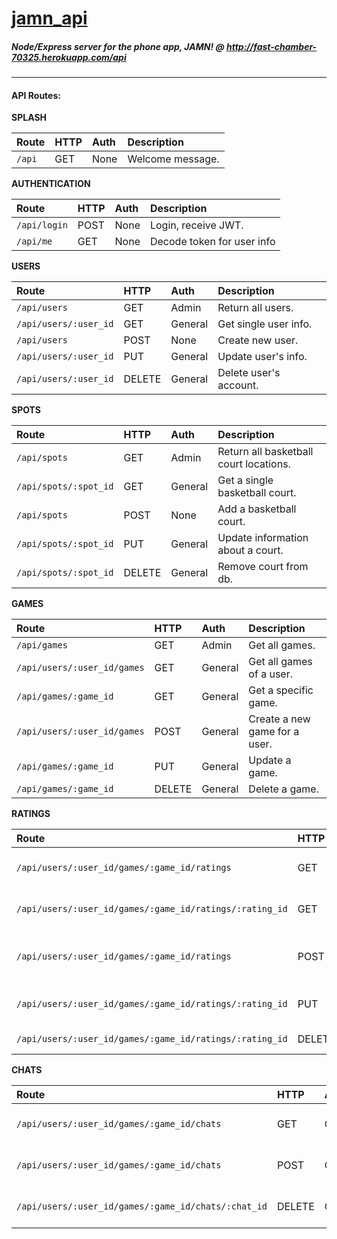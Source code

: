 # [jamn_api](http://fast-chamber-70325.herokuapp.com/api)

##### Node/Express server for the phone app, __JAMN!__ @ http://fast-chamber-70325.herokuapp.com/api

---
#### API Routes:

__SPLASH__

| Route  | HTTP | Auth | Description      | 
| :----- | :--- | :--- | :--------------- |
| `/api` | GET  | None | Welcome message. |

__AUTHENTICATION__

| Route        | HTTP | Auth | Description                | 
| :----------- | :--- | :--- | :------------------------- |
| `/api/login` | POST | None | Login, receive JWT.        |
| `/api/me`    | GET  | None | Decode token for user info |

__USERS__

| Route                 | HTTP    | Auth    | Description            | 
| :-------------------- | :------ | :------ | :--------------------- |
| `/api/users`          | GET     | Admin   | Return all users.      |
| `/api/users/:user_id` | GET     | General | Get single user info.  |
| `/api/users`          | POST    | None    | Create new user.       |
| `/api/users/:user_id` | PUT     | General | Update user's info.    |
| `/api/users/:user_id` | DELETE  | General | Delete user's account. |

__SPOTS__

| Route                 | HTTP    | Auth    | Description                            | 
| :-------------------- | :------ | :------ | :------------------------------------- |
| `/api/spots`          | GET     | Admin   | Return all basketball court locations. |
| `/api/spots/:spot_id` | GET     | General | Get a single basketball court.         |
| `/api/spots`          | POST    | None    | Add a basketball court.                |
| `/api/spots/:spot_id` | PUT     | General | Update information about a court.      |
| `/api/spots/:spot_id` | DELETE  | General | Remove court from db.                  |

__GAMES__

| Route                       | HTTP    | Auth    | Description                   | 
| :-------------------------- | :------ | :------ | :---------------------------- |
| `/api/games`                | GET     | Admin   | Get all games.                |
| `/api/users/:user_id/games` | GET     | General | Get all games of a user.      |
| `/api/games/:game_id`       | GET     | General | Get a specific game.          |
| `/api/users/:user_id/games` | POST    | General | Create a new game for a user. |
| `/api/games/:game_id`       | PUT     | General | Update a game.                |
| `/api/games/:game_id`       | DELETE  | General | Delete a game.                |

__RATINGS__

| Route                                                   | HTTP    | Auth    | Description                             | 
| :------------------------------------------------------ | :------ | :------ | :-------------------------------------- |
| `/api/users/:user_id/games/:game_id/ratings`            | GET     | General | Get all ratings of a game.              |
| `/api/users/:user_id/games/:game_id/ratings/:rating_id` | GET     | General | Get a specific rating.                  |
| `/api/users/:user_id/games/:game_id/ratings`            | POST    | General | Create a new rating about the opponent. |
| `/api/users/:user_id/games/:game_id/ratings/:rating_id` | PUT     | General | Update the opponent's rating.           |
| `/api/users/:user_id/games/:game_id/ratings/:rating_id` | DELETE  | Admin   | Delete a rating.                        |

__CHATS__

| Route                                               | HTTP    | Auth    | Description                  | 
| :-------------------------------------------------- | :------ | :------ | :--------------------------- |
| `/api/users/:user_id/games/:game_id/chats`          | GET     | General | Get all messages of a game   |
| `/api/users/:user_id/games/:game_id/chats`          | POST    | General | Create a new message         |
| `/api/users/:user_id/games/:game_id/chats/:chat_id` | DELETE  | General | Delete a previous message    |



